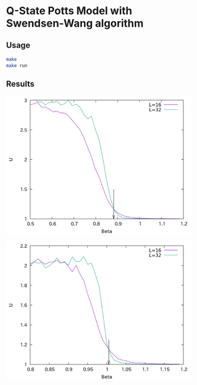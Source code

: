 # Q-State Potts Model with Swendsen-Wang algorithm

## Usage

```sh
make
make run
```

## Results

![q2.png](q2.png)

![q3.png](q3.png)